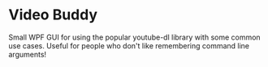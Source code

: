 # Video Buddy

Small WPF GUI for using the popular youtube-dl library with some common use cases. Useful for people who don't like remembering command line arguments!